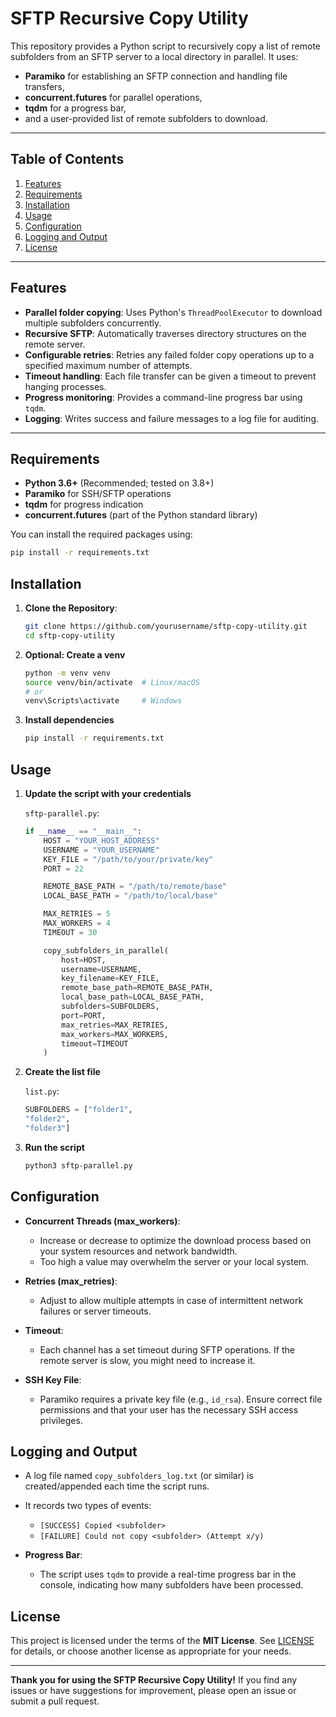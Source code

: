 # SFTP Recursive Copy Utility

This repository provides a Python script to recursively copy a list of remote subfolders from an SFTP server to a local directory in parallel. It uses:

- **Paramiko** for establishing an SFTP connection and handling file transfers,
- **concurrent.futures** for parallel operations,
- **tqdm** for a progress bar,
- and a user-provided list of remote subfolders to download.

---

## Table of Contents

1. [Features](#features)
2. [Requirements](#requirements)
3. [Installation](#installation)
4. [Usage](#usage)
5. [Configuration](#configuration)
6. [Logging and Output](#logging-and-output)
7. [License](#license)

---

## Features

- **Parallel folder copying**: Uses Python's `ThreadPoolExecutor` to download multiple subfolders concurrently.
- **Recursive SFTP**: Automatically traverses directory structures on the remote server.
- **Configurable retries**: Retries any failed folder copy operations up to a specified maximum number of attempts.
- **Timeout handling**: Each file transfer can be given a timeout to prevent hanging processes.
- **Progress monitoring**: Provides a command-line progress bar using `tqdm`.
- **Logging**: Writes success and failure messages to a log file for auditing.

---

## Requirements

- **Python 3.6+** (Recommended; tested on 3.8+)
- **Paramiko** for SSH/SFTP operations
- **tqdm** for progress indication
- **concurrent.futures** (part of the Python standard library)

You can install the required packages using:
```bash
pip install -r requirements.txt
```

## Installation

1. **Clone the Repository**:
    ```bash
    git clone https://github.com/yourusername/sftp-copy-utility.git
    cd sftp-copy-utility
    ```

2. **Optional: Create a venv**
    ```bash
    python -m venv venv
    source venv/bin/activate  # Linux/macOS
    # or
    venv\Scripts\activate     # Windows
    ```
3. **Install dependencies**
    ```bash
    pip install -r requirements.txt
    ```

## Usage

1. **Update the script with your credentials**

   `sftp-parallel.py`:
    ```python
    if __name__ == "__main__":
        HOST = "YOUR_HOST_ADDRESS"             
        USERNAME = "YOUR_USERNAME"             
        KEY_FILE = "/path/to/your/private/key" 
        PORT = 22                              
    
        REMOTE_BASE_PATH = "/path/to/remote/base"
        LOCAL_BASE_PATH = "/path/to/local/base"
    
        MAX_RETRIES = 5    
        MAX_WORKERS = 4    
        TIMEOUT = 30       
    
        copy_subfolders_in_parallel(
            host=HOST,
            username=USERNAME,
            key_filename=KEY_FILE,
            remote_base_path=REMOTE_BASE_PATH,
            local_base_path=LOCAL_BASE_PATH,
            subfolders=SUBFOLDERS,
            port=PORT,
            max_retries=MAX_RETRIES,
            max_workers=MAX_WORKERS,
            timeout=TIMEOUT
        )
    ```

2. **Create the list file**

   `list.py`:
    ```python
    SUBFOLDERS = ["folder1",
    "folder2",
    "folder3"]
    ```


2. **Run the script**


    ```bash
    python3 sftp-parallel.py
    ```

## Configuration

- **Concurrent Threads (max_workers)**:
  - Increase or decrease to optimize the download process based on your system resources and network bandwidth. 
  - Too high a value may overwhelm the server or your local system.

- **Retries (max_retries)**:
  - Adjust to allow multiple attempts in case of intermittent network failures or server timeouts.

- **Timeout**:
  - Each channel has a set timeout during SFTP operations. If the remote server is slow, you might need to increase it.

- **SSH Key File**:
  - Paramiko requires a private key file (e.g., `id_rsa`). Ensure correct file permissions and that your user has the necessary SSH access privileges.


## Logging and Output

- A log file named `copy_subfolders_log.txt` (or similar) is created/appended each time the script runs.
- It records two types of events:
  - `[SUCCESS] Copied <subfolder>`
  - `[FAILURE] Could not copy <subfolder> (Attempt x/y)`

- **Progress Bar**:
  - The script uses `tqdm` to provide a real-time progress bar in the console, indicating how many subfolders have been processed.


## License

This project is licensed under the terms of the **MIT License**. See [LICENSE](LICENSE) for details, or choose another license as appropriate for your needs.

---

**Thank you for using the SFTP Recursive Copy Utility!** If you find any issues or have suggestions for improvement, please open an issue or submit a pull request.


